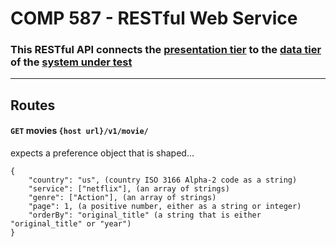 # COMP 587 - RESTful Web Service
### This RESTful API connects the [presentation tier](https://github.com/chizuo/COMP587-Project-App) to the [data tier](#) of the [system under test](https://github.com/chizuo/COMP587-Project)

---
## Routes
#### `GET` movies `{host url}/v1/movie/`
expects a preference object that is shaped...
```
{
    "country": "us", (country ISO 3166 Alpha-2 code as a string)
    "service": ["netflix"], (an array of strings)
    "genre": ["Action"], (an array of strings)
    "page": 1, (a positive number, either as a string or integer)
    "orderBy": "original_title" (a string that is either "original_title" or "year")
}
```
